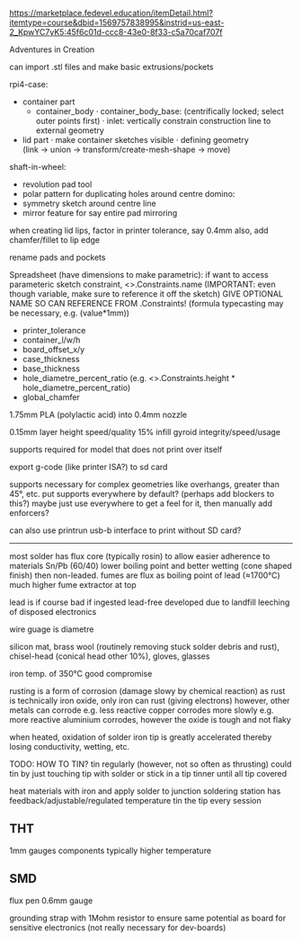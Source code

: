 <!-- SPDX-License-Identifier: zlib-acknowledgement -->

https://marketplace.fedevel.education/itemDetail.html?itemtype=course&dbid=1569757838995&instrid=us-east-2_KpwYC7yK5:45f6c01d-ccc8-43e0-8f33-c5a70caf707f

Adventures in Creation

can import .stl files and make basic extrusions/pockets

rpi4-case:
  * container part
    - container_body
      · container_body_base: (centrifically locked; select outer points first)
      · inlet: vertically constrain construction line to external geometry
  * lid part
   · make container sketches visible
   · defining geometry  
(link -> union -> transform/create-mesh-shape -> move)

shaft-in-wheel:
  * revolution pad tool
  * polar pattern for duplicating holes around centre
domino:
  * symmetry sketch around centre line
  * mirror feature for say entire pad mirroring

when creating lid lips, factor in printer tolerance, say 0.4mm
also, add chamfer/fillet to lip edge

rename pads and pockets

Spreadsheet (have dimensions to make parametric):
if want to access parameteric sketch constraint, <<Sketch>>.Constraints.name
(IMPORTANT: even though variable, make sure to reference it off the sketch)
GIVE OPTIONAL NAME SO CAN REFERENCE FROM .Constraints!
(formula typecasting may be necessary, e.g. (value*1mm))
  * printer_tolerance
  * container_l/w/h
  * board_offset_x/y
  * case_thickness
  * base_thickness
  * hole_diametre_percent_ratio (e.g. <<Internal>>.Constraints.height * hole_diametre_percent_ratio)
  * global_chamfer

1.75mm PLA (polylactic acid) into 0.4mm nozzle

0.15mm layer height speed/quality
15% infill gyroid integrity/speed/usage

supports required for model that does not print over itself

export g-code (like printer ISA?) to sd card 

supports necessary for complex geometries like overhangs, greater than 45°, etc.
put supports everywhere by default? (perhaps add blockers to this?)
maybe just use everywhere to get a feel for it, then manually add enforcers?

can also use printrun usb-b interface to print without SD card?


--------------------------------------------------------------------------
most solder has flux core (typically rosin) to allow easier adherence to materials
Sn/Pb (60/40) lower boiling point and better wetting (cone shaped finish) then non-leaded.
fumes are flux as boiling point of lead (≈1700°C) much higher 
fume extractor at top

lead is if course bad if ingested
lead-free developed due to landfill leeching of disposed electronics

wire guage is diametre

silicon mat, brass wool (routinely removing stuck solder debris and rust), 
chisel-head (conical head other 10%),
gloves, glasses

iron temp. of 350°C good compromise

rusting is a form of corrosion (damage slowy by chemical reaction)
as rust is technically iron oxide, only iron can rust (giving electrons)
however, other metals can corrode
e.g. less reactive copper corrodes more slowly
e.g. more reactive aluminium corrodes, however the oxide is tough and not flaky

when heated, oxidation of solder iron tip is greatly accelerated thereby losing conductivity, wetting, etc.

TODO: HOW TO TIN?
tin regularly (however, not so often as thrusting)
could tin by just touching tip with solder or stick in a tip tinner until all tip covered


heat materials with iron and apply solder to junction
soldering station has feedback/adjustable/regulated temperature
tin the tip every session

## THT
1mm gauges
components typically higher temperature

## SMD
flux pen
0.6mm gauge

grounding strap with 1Mohm resistor to ensure same potential as board for sensitive electronics
(not really necessary for dev-boards)
